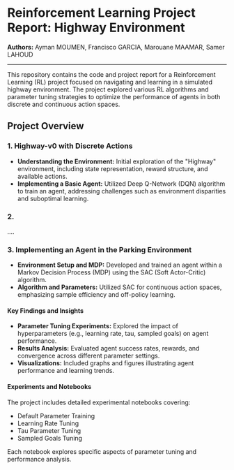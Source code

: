 # Reinforcement Learning Project Report: Highway Environment

**Authors:** Ayman MOUMEN, Francisco GARCIA, Marouane MAAMAR, Samer LAHOUD

---

This repository contains the code and project report for a Reinforcement Learning (RL) project focused on navigating and learning in a simulated highway environment. The project explored various RL algorithms and parameter tuning strategies to optimize the performance of agents in both discrete and continuous action spaces.

## Project Overview

### 1. Highway-v0 with Discrete Actions

- **Understanding the Environment:** Initial exploration of the "Highway" environment, including state representation, reward structure, and available actions.
- **Implementing a Basic Agent:** Utilized Deep Q-Network (DQN) algorithm to train an agent, addressing challenges such as environment disparities and suboptimal learning.

### 2. 
....

### 3. Implementing an Agent in the Parking Environment

- **Environment Setup and MDP:** Developed and trained an agent within a Markov Decision Process (MDP) using the SAC (Soft Actor-Critic) algorithm.
- **Algorithm and Parameters:** Utilized SAC for continuous action spaces, emphasizing sample efficiency and off-policy learning.

#### Key Findings and Insights

- **Parameter Tuning Experiments:** Explored the impact of hyperparameters (e.g., learning rate, tau, sampled goals) on agent performance.
- **Results Analysis:** Evaluated agent success rates, rewards, and convergence across different parameter settings.
- **Visualizations:** Included graphs and figures illustrating agent performance and learning trends.

#### Experiments and Notebooks

The project includes detailed experimental notebooks covering:
- Default Parameter Training
- Learning Rate Tuning
- Tau Parameter Tuning
- Sampled Goals Tuning

Each notebook explores specific aspects of parameter tuning and performance analysis.




